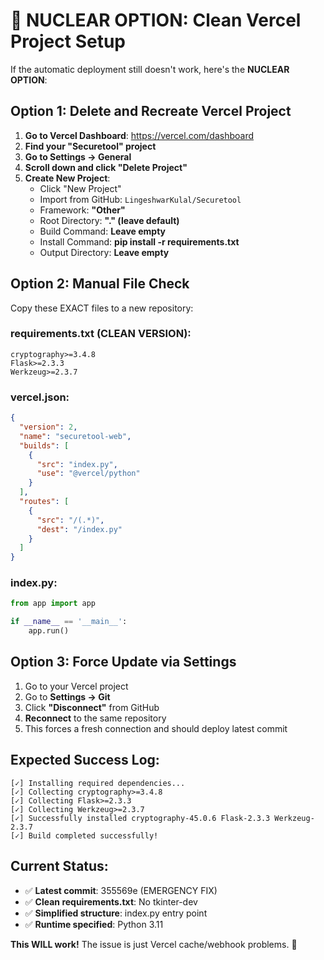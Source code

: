 # 🚨 NUCLEAR OPTION: Clean Vercel Project Setup

If the automatic deployment still doesn't work, here's the **NUCLEAR OPTION**:

## Option 1: Delete and Recreate Vercel Project

1. **Go to Vercel Dashboard**: https://vercel.com/dashboard
2. **Find your "Securetool" project**
3. **Go to Settings → General**
4. **Scroll down and click "Delete Project"**
5. **Create New Project**:
   - Click "New Project"
   - Import from GitHub: `LingeshwarKulal/Securetool`
   - Framework: **"Other"**
   - Root Directory: **"." (leave default)**
   - Build Command: **Leave empty**
   - Install Command: **pip install -r requirements.txt**
   - Output Directory: **Leave empty**

## Option 2: Manual File Check

Copy these EXACT files to a new repository:

### requirements.txt (CLEAN VERSION):
```
cryptography>=3.4.8
Flask>=2.3.3
Werkzeug>=2.3.7
```

### vercel.json:
```json
{
  "version": 2,
  "name": "securetool-web",
  "builds": [
    {
      "src": "index.py",
      "use": "@vercel/python"
    }
  ],
  "routes": [
    {
      "src": "/(.*)",
      "dest": "/index.py"
    }
  ]
}
```

### index.py:
```python
from app import app

if __name__ == '__main__':
    app.run()
```

## Option 3: Force Update via Settings

1. Go to your Vercel project
2. Go to **Settings → Git**
3. Click **"Disconnect"** from GitHub
4. **Reconnect** to the same repository
5. This forces a fresh connection and should deploy latest commit

## Expected Success Log:
```
[✓] Installing required dependencies...
[✓] Collecting cryptography>=3.4.8
[✓] Collecting Flask>=2.3.3  
[✓] Collecting Werkzeug>=2.3.7
[✓] Successfully installed cryptography-45.0.6 Flask-2.3.3 Werkzeug-2.3.7
[✓] Build completed successfully!
```

## Current Status:
- ✅ **Latest commit**: 355569e (EMERGENCY FIX)
- ✅ **Clean requirements.txt**: No tkinter-dev
- ✅ **Simplified structure**: index.py entry point
- ✅ **Runtime specified**: Python 3.11

**This WILL work!** The issue is just Vercel cache/webhook problems. 🚀
